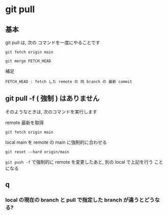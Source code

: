 
# git pull


## 基本

git pull は, 次の コマンドを一度にやることです

```
git fetch origin main

git merge FETCH_HEAD
```

補足

```
FETCH_HEAD : fetch した remote の 同 branch の 最新 commit
```



## git pull -f ( 強制 ) はありません

そのようなときは, 次のコマンドを実行します

remote 最新を取得

```
git fetch origin main
```

local main を remote の main に強制的に合わせる

```
git reset --hard origin/main
```


`git push -f` で強制的に remote を変更したあと,
別の local で上記を行う ことになる


## q

### local の現在の branch と pull で指定した branch が違うとどうなる?



